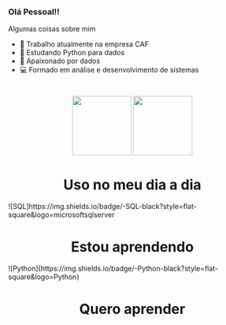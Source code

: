 ### Olá Pessoal!!

Algumas coisas sobre mim

- 🔭 Trabalho atualmente na empresa CAF
- 🌱 Estudando Python para dados
- 🎲 Apaixonado por dados
- 💻 Formado em análise e desenvolvimento de sistemas
<h1 align="center"></h1>

<div align="center">
  <img height="120em" src="https://github-readme-stats.vercel.app/api?username=AlexandreOMoraes&show_icons=true&theme=dracula&include_all_commits=true&count_private=true"/>
  <img height="120em" src="https://github-readme-stats.vercel.app/api/top-langs/?username=AlexandreOMoraes&layout=compact&langs_count=7&theme=draculaby"/>
</div>

<h1 align="center">Uso no meu dia a dia</h1>
![SQL]https://img.shields.io/badge/-SQL-black?style=flat-square&logo=microsoftsqlserver


<h1 align="center">Estou aprendendo</h1>
 ![Python](https://img.shields.io/badge/-Python-black?style=flat-square&logo=Python)


<h1 align="center">Quero aprender</h1>

